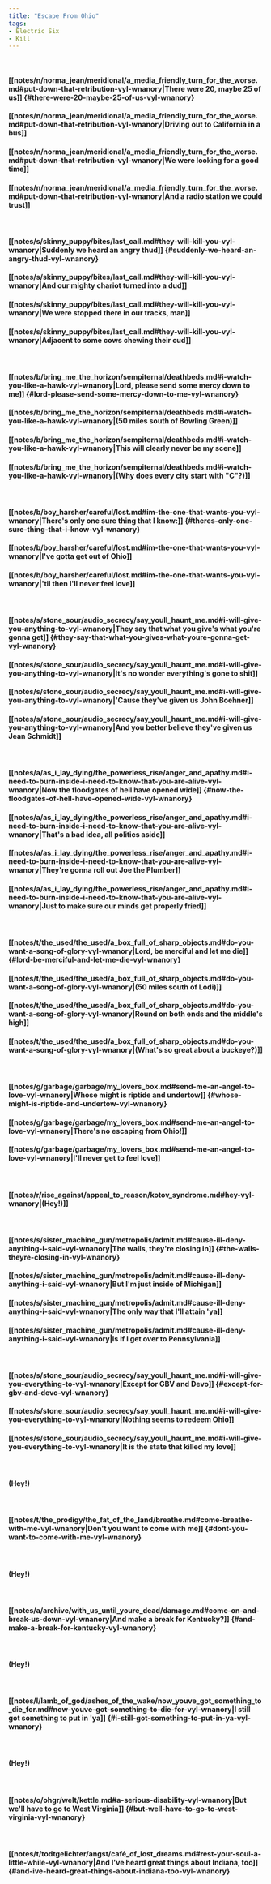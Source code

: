 ```yaml
---
title: "Escape From Ohio"
tags:
- Electric Six
- Kill
---
```

&nbsp;
#### [[notes/n/norma_jean/meridional/a_media_friendly_turn_for_the_worse.md#put-down-that-retribution-vyl-wnanory|There were 20, maybe 25 of us]] {#there-were-20-maybe-25-of-us-vyl-wnanory}
#### [[notes/n/norma_jean/meridional/a_media_friendly_turn_for_the_worse.md#put-down-that-retribution-vyl-wnanory|Driving out to California in a bus]]
#### [[notes/n/norma_jean/meridional/a_media_friendly_turn_for_the_worse.md#put-down-that-retribution-vyl-wnanory|We were looking for a good time]]
#### [[notes/n/norma_jean/meridional/a_media_friendly_turn_for_the_worse.md#put-down-that-retribution-vyl-wnanory|And a radio station we could trust]]
&nbsp;
#### [[notes/s/skinny_puppy/bites/last_call.md#they-will-kill-you-vyl-wnanory|Suddenly we heard an angry thud]] {#suddenly-we-heard-an-angry-thud-vyl-wnanory}
#### [[notes/s/skinny_puppy/bites/last_call.md#they-will-kill-you-vyl-wnanory|And our mighty chariot turned into a dud]]
#### [[notes/s/skinny_puppy/bites/last_call.md#they-will-kill-you-vyl-wnanory|We were stopped there in our tracks, man]]
#### [[notes/s/skinny_puppy/bites/last_call.md#they-will-kill-you-vyl-wnanory|Adjacent to some cows chewing their cud]]
&nbsp;
#### [[notes/b/bring_me_the_horizon/sempiternal/deathbeds.md#i-watch-you-like-a-hawk-vyl-wnanory|Lord, please send some mercy down to me]] {#lord-please-send-some-mercy-down-to-me-vyl-wnanory}
#### [[notes/b/bring_me_the_horizon/sempiternal/deathbeds.md#i-watch-you-like-a-hawk-vyl-wnanory|(50 miles south of Bowling Green)]]
#### [[notes/b/bring_me_the_horizon/sempiternal/deathbeds.md#i-watch-you-like-a-hawk-vyl-wnanory|This will clearly never be my scene]]
#### [[notes/b/bring_me_the_horizon/sempiternal/deathbeds.md#i-watch-you-like-a-hawk-vyl-wnanory|(Why does every city start with "C"?)]]
&nbsp;
#### [[notes/b/boy_harsher/careful/lost.md#im-the-one-that-wants-you-vyl-wnanory|There's only one sure thing that I know:]] {#theres-only-one-sure-thing-that-i-know-vyl-wnanory}
#### [[notes/b/boy_harsher/careful/lost.md#im-the-one-that-wants-you-vyl-wnanory|I've gotta get out of Ohio]]
#### [[notes/b/boy_harsher/careful/lost.md#im-the-one-that-wants-you-vyl-wnanory|'til then I'll never feel love]]
&nbsp;
#### [[notes/s/stone_sour/audio_secrecy/say_youll_haunt_me.md#i-will-give-you-anything-to-vyl-wnanory|They say that what you give's what you're gonna get]] {#they-say-that-what-you-gives-what-youre-gonna-get-vyl-wnanory}
#### [[notes/s/stone_sour/audio_secrecy/say_youll_haunt_me.md#i-will-give-you-anything-to-vyl-wnanory|It's no wonder everything's gone to shit]]
#### [[notes/s/stone_sour/audio_secrecy/say_youll_haunt_me.md#i-will-give-you-anything-to-vyl-wnanory|'Cause they've given us John Boehner]]
#### [[notes/s/stone_sour/audio_secrecy/say_youll_haunt_me.md#i-will-give-you-anything-to-vyl-wnanory|And you better believe they've given us Jean Schmidt]]
&nbsp;
#### [[notes/a/as_i_lay_dying/the_powerless_rise/anger_and_apathy.md#i-need-to-burn-inside-i-need-to-know-that-you-are-alive-vyl-wnanory|Now the floodgates of hell have opened wide]] {#now-the-floodgates-of-hell-have-opened-wide-vyl-wnanory}
#### [[notes/a/as_i_lay_dying/the_powerless_rise/anger_and_apathy.md#i-need-to-burn-inside-i-need-to-know-that-you-are-alive-vyl-wnanory|That's a bad idea, all politics aside]]
#### [[notes/a/as_i_lay_dying/the_powerless_rise/anger_and_apathy.md#i-need-to-burn-inside-i-need-to-know-that-you-are-alive-vyl-wnanory|They're gonna roll out Joe the Plumber]]
#### [[notes/a/as_i_lay_dying/the_powerless_rise/anger_and_apathy.md#i-need-to-burn-inside-i-need-to-know-that-you-are-alive-vyl-wnanory|Just to make sure our minds get properly fried]]
&nbsp;
#### [[notes/t/the_used/the_used/a_box_full_of_sharp_objects.md#do-you-want-a-song-of-glory-vyl-wnanory|Lord, be merciful and let me die]] {#lord-be-merciful-and-let-me-die-vyl-wnanory}
#### [[notes/t/the_used/the_used/a_box_full_of_sharp_objects.md#do-you-want-a-song-of-glory-vyl-wnanory|(50 miles south of Lodi)]]
#### [[notes/t/the_used/the_used/a_box_full_of_sharp_objects.md#do-you-want-a-song-of-glory-vyl-wnanory|Round on both ends and the middle's high]]
#### [[notes/t/the_used/the_used/a_box_full_of_sharp_objects.md#do-you-want-a-song-of-glory-vyl-wnanory|(What's so great about a buckeye?)]]
&nbsp;
#### [[notes/g/garbage/garbage/my_lovers_box.md#send-me-an-angel-to-love-vyl-wnanory|Whose might is riptide and undertow]] {#whose-might-is-riptide-and-undertow-vyl-wnanory}
#### [[notes/g/garbage/garbage/my_lovers_box.md#send-me-an-angel-to-love-vyl-wnanory|There's no escaping from Ohio!]]
#### [[notes/g/garbage/garbage/my_lovers_box.md#send-me-an-angel-to-love-vyl-wnanory|I'll never get to feel love]]
&nbsp;
#### [[notes/r/rise_against/appeal_to_reason/kotov_syndrome.md#hey-vyl-wnanory|(Hey!)]]
&nbsp;
#### [[notes/s/sister_machine_gun/metropolis/admit.md#cause-ill-deny-anything-i-said-vyl-wnanory|The walls, they're closing in]] {#the-walls-theyre-closing-in-vyl-wnanory}
#### [[notes/s/sister_machine_gun/metropolis/admit.md#cause-ill-deny-anything-i-said-vyl-wnanory|But I'm just inside of Michigan]]
#### [[notes/s/sister_machine_gun/metropolis/admit.md#cause-ill-deny-anything-i-said-vyl-wnanory|The only way that I'll attain 'ya]]
#### [[notes/s/sister_machine_gun/metropolis/admit.md#cause-ill-deny-anything-i-said-vyl-wnanory|Is if I get over to Pennsylvania]]
&nbsp;
#### [[notes/s/stone_sour/audio_secrecy/say_youll_haunt_me.md#i-will-give-you-everything-to-vyl-wnanory|Except for GBV and Devo]] {#except-for-gbv-and-devo-vyl-wnanory}
#### [[notes/s/stone_sour/audio_secrecy/say_youll_haunt_me.md#i-will-give-you-everything-to-vyl-wnanory|Nothing seems to redeem Ohio]]
#### [[notes/s/stone_sour/audio_secrecy/say_youll_haunt_me.md#i-will-give-you-everything-to-vyl-wnanory|It is the state that killed my love]]
&nbsp;
#### (Hey!)
&nbsp;
#### [[notes/t/the_prodigy/the_fat_of_the_land/breathe.md#come-breathe-with-me-vyl-wnanory|Don't you want to come with me]] {#dont-you-want-to-come-with-me-vyl-wnanory}
&nbsp;
#### (Hey!)
&nbsp;
#### [[notes/a/archive/with_us_until_youre_dead/damage.md#come-on-and-break-us-down-vyl-wnanory|And make a break for Kentucky?]] {#and-make-a-break-for-kentucky-vyl-wnanory}
&nbsp;
#### (Hey!)
&nbsp;
#### [[notes/l/lamb_of_god/ashes_of_the_wake/now_youve_got_something_to_die_for.md#now-youve-got-something-to-die-for-vyl-wnanory|I still got something to put in 'ya]] {#i-still-got-something-to-put-in-ya-vyl-wnanory}
&nbsp;
#### (Hey!)
&nbsp;
#### [[notes/o/ohgr/welt/kettle.md#a-serious-disability-vyl-wnanory|But we'll have to go to West Virginia]] {#but-well-have-to-go-to-west-virginia-vyl-wnanory}
&nbsp;
#### [[notes/t/todtgelichter/angst/café_of_lost_dreams.md#rest-your-soul-a-little-while-vyl-wnanory|And I've heard great things about Indiana, too]] {#and-ive-heard-great-things-about-indiana-too-vyl-wnanory}
